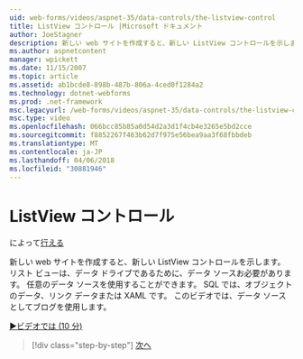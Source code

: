 ```yaml
---
uid: web-forms/videos/aspnet-35/data-controls/the-listview-control
title: ListView コントロール |Microsoft ドキュメント
author: JoeStagner
description: 新しい web サイトを作成すると、新しい ListView コントロールを示します。 リスト ビューは、データ ドライブであるために、データ ソースお必要があります。 すべてのデータを使用することができます.
ms.author: aspnetcontent
manager: wpickett
ms.date: 11/15/2007
ms.topic: article
ms.assetid: ab1bcde8-898b-487b-806a-4ced0f1284a2
ms.technology: dotnet-webforms
ms.prod: .net-framework
msc.legacyurl: /web-forms/videos/aspnet-35/data-controls/the-listview-control
msc.type: video
ms.openlocfilehash: 066bcc85b85a0d54d2a3d1f4cb4e3265e5bd2cce
ms.sourcegitcommit: f8852267f463b62d7f975e56bea9aa3f68fbbdeb
ms.translationtype: MT
ms.contentlocale: ja-JP
ms.lasthandoff: 04/06/2018
ms.locfileid: "30881946"
---
```

<a name="the-listview-control"></a>ListView コントロール
====================
によって[行える](https://github.com/JoeStagner)

新しい web サイトを作成すると、新しい ListView コントロールを示します。 リスト ビューは、データ ドライブであるために、データ ソースお必要があります。 任意のデータ ソースを使用することができます。 SQL では、オブジェクトのデータ、リンク データまたは XAML です。 このビデオでは、データ ソースとしてブログを使用します。

[&#9654;ビデオでは (10 分)](https://channel9.msdn.com/Blogs/ASP-NET-Site-Videos/the-listview-control)

> [!div class="step-by-step"]
> [次へ](the-datapager-control.md)
